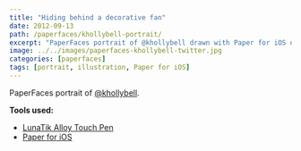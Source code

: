 ```yaml
---
title: "Hiding behind a decorative fan"
date: 2012-09-13
path: /paperfaces/khollybell-portrait/
excerpt: "PaperFaces portrait of @khollybell drawn with Paper for iOS on an iPad."
image: ../../images/paperfaces-khollybell-twitter.jpg
categories: [paperfaces]
tags: [portrait, illustration, Paper for iOS]
---
```


PaperFaces portrait of [@khollybell](https://twitter.com/khollybell).

**Tools used:**

- [LunaTik Alloy Touch Pen](https://www.amazon.com/gp/product/B00821TR7G/ref=as_li_ss_tl?ie=UTF8&tag=mademist-20&linkCode=as2&camp=1789&creative=390957&creativeASIN=B00821TR7G)
- [Paper for iOS](https://paper.bywetransfer.com/)
